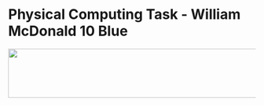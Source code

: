 
# Physical Computing Task - William McDonald 10 Blue

<img src="http://microbit.org/images/quickstart/microbit-plugged-in.gif" alt="" width="1000" height="100">
